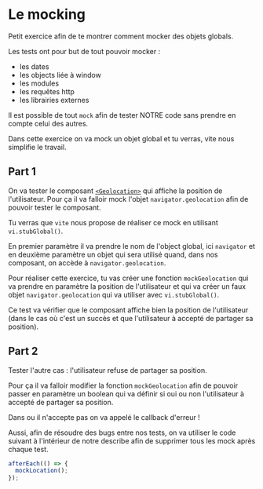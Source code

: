 # Le mocking

Petit exercice afin de te montrer comment mocker des objets globals.

Les tests ont pour but de tout pouvoir mocker :

- les dates
- les objects liée à window
- les modules
- les requêtes http
- les librairies externes

Il est possible de tout `mock` afin de tester NOTRE code sans prendre en compte celui des autres.

Dans cette exercice on va mock un objet global et tu verras, vite nous simplifie le travail.

## Part 1

On va tester le composant [`<Geolocation>`](/src/components/geolocation/Geolocation.tsx) qui affiche la position de l'utilisateur.
Pour ça il va falloir mock l'objet `navigator.geolocation` afin de pouvoir tester le composant.

Tu verras que `vite` nous propose de réaliser ce mock en utilisant `vi.stubGlobal()`.

En premier paramètre il va prendre le nom de l'object global, ici `navigator` et
en deuxième paramètre un objet qui sera utilisé quand, dans nos composant, on accède
à `navigator.geolocation`.

Pour réaliser cette exercice, tu vas créer une fonction `mockGeolocation` qui va prendre en paramètre
la position de l'utilisateur et qui va créer un faux objet `navigator.geolocation` qui va
utiliser avec `vi.stubGlobal()`.

Ce test va vérifier que le composant affiche bien la position de l'utilisateur (dans le cas
où c'est un succès et que l'utilisateur à accepté de partager sa position).

## Part 2

Tester l'autre cas : l'utilisateur refuse de partager sa position.

Pour ça il va falloir modifier la fonction `mockGeolocation` afin de pouvoir passer en paramètre
un boolean qui va définir si oui ou non l'utilisateur à accepté de partager sa position.

Dans ou il n'accepte pas on va appelé le callback d'erreur !

Aussi, afin de résoudre des bugs entre nos tests, on va utiliser le code suivant à
l'intérieur de notre describe afin de supprimer tous les mock après chaque test.

```ts
afterEach(() => {
  mockLocation();
});
```
